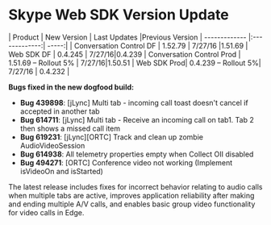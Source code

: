 # Skype Web SDK Version Update

| Product        | New Version           | Last Updates  |Previous Version
| ------------- |:-------------:| -----:|
| Conversation Control DF     | 1.52.79 | 7/27/16 |1.51.69
| Web SDK DF    | 0.4.245      |  7/27/16|0.4.239
| Conversation Control Prod | 1.51.69 – Rollout 5%     |   7/27/16|1.50.51
| Web SDK Prod| 0.4.239 – Rollout 5%|  7/27/16 |  0.4.232 |

**Bugs fixed in the new dogfood build:**
 
- **Bug 439898**: [jLync] Multi tab - incoming call toast doesn't cancel if accepted in another tab
- **Bug 614711**: [jLync] Multi tab - Receive an incoming call on tab1. Tab 2 then shows a missed call item
- **Bug 619231**: [jLync][ORTC] Track and clean up zombie AudioVideoSession
- **Bug 614938**: All telemetry properties empty when Collect OII disabled
- **Bug 494271**: [ORTC] Conference video not working (Implement isVideoOn and isStarted)
 
The latest release includes fixes for incorrect behavior relating to audio calls when multiple tabs are active, improves application reliability after making and ending multiple A/V calls, and enables basic group video functionality for video calls in Edge.